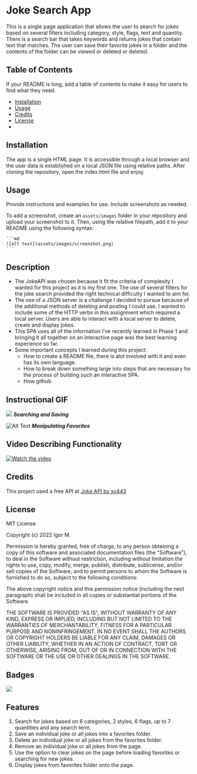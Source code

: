 # Joke Search App

This is a single page application that allows the user to search for jokes based on several filters
including category, style, flags, text and quantity. There is a search bar that takes keywords and returns
jokes that contain text that matches. The user can save their favorite jokes in a folder
and the contents of the folder can be viewed or deleted or deleted.

## Table of Contents

If your README is long, add a table of contents to make it easy for users to find what they need.

- [Installation](#installation)
- [Usage](#usage)
- [Credits](#credits)
- [License](#license)
- 
## Installation

The app is a single HTML page. It is accessible through a local browser and the user data is established
on a local JSON file using relative paths. After cloning the repository, open the index.html file and
enjoy.

## Usage

Provide instructions and examples for use. Include screenshots as needed.

To add a screenshot, create an `assets/images` folder in your repository and upload your screenshot to it. Then, using the relative filepath, add it to your README using the following syntax:

    ```md
    ![alt text](assets/images/screenshot.png)
    ```

## Description

- The JokeAPI was chosen because it fit the criteria of complexity I wanted for this project as it is my first one. The use of several filters for the joke search provided the right technical difficulty I wanted to aim for.
- The use of a JSON server is a challenge I decided to pursue because of the additional methods of deleting and posting I could use. I wanted to include some of the HTTP verbs in this assignment which required a local server. Users are able to interact with a local server to delete, create and display jokes.
- This SPA uses all of the information I've recently learned in Phase 1 and bringing it all together on an interactive page was the best learning experience so far.
- Some important concepts I learned during this project:
    - How to create a README file, there is alot involved with it and even has its own language.
    - How to break down something large into steps that are necessary for the process of building such an interactive SPA.
    - How github

## Instructional GIF

![](https://media.giphy.com/media/iEVHoQiil5rvuyAF43/giphy.gif) 
***Searching and Saving***

![Alt Text](https://media.giphy.com/media/Cei4BQea2ESoRs12PI/giphy.gif)
***Manipulating Favorites***

## Video Describing Functionality

[![Watch the video](https://i.imgur.com/tFpeM1l.png)](https://youtu.be/THSd4kodg4E)

## Credits

This project used a free API at [Joke API by sv443](https://sv443.net/jokeapi/v2/#info?target=_blank)

## License

MIT License

Copyright (c) 2022 Igor M.

Permission is hereby granted, free of charge, to any person obtaining a copy of this software
and associated documentation files (the "Software"), to deal in the Software without restriction,
including without limitation the rights to use, copy, modify, merge, publish, distribute, 
sublicense, and/or sell copies of the Software, and to permit persons to whom the Software is 
furnished to do so, subject to the following conditions:

The above copyright notice and this permission notice (including the next paragraph) shall 
be included in all copies or substantial portions of the Software.

THE SOFTWARE IS PROVIDED "AS IS", WITHOUT WARRANTY OF ANY KIND, EXPRESS OR IMPLIED, INCLUDING 
BUT NOT LIMITED TO THE WARRANTIES OF MERCHANTABILITY, FITNESS FOR A PARTICULAR PURPOSE AND 
NONINFRINGEMENT. IN NO EVENT SHALL THE AUTHORS OR COPYRIGHT HOLDERS BE LIABLE FOR ANY CLAIM, 
DAMAGES OR OTHER LIABILITY, WHETHER IN AN ACTION OF CONTRACT, TORT OR OTHERWISE, ARISING FROM,
OUT OF OR IN CONNECTION WITH THE SOFTWARE OR THE USE OR OTHER DEALINGS IN THE SOFTWARE.

## Badges

![](https://img.shields.io/github/commit-activity/w/Bambam320/phase-1-jokeapp-project)

## Features

1. Search for jokes based on 6 categories, 2 styles, 6 flags, up to 7 quantities and any search term.
2. Save an individual joke or all jokes into a favorites folder.
3. Delete an individual joke or all jokes from the favorites folder.
4. Remove an individual joke or all jokes from the page.
5. Use the option to clear jokes on the page before loading favorites or searching for new jokes.
6. Display jokes from favorites folder onto the page.